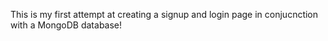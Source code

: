 This is my first attempt at creating a signup and login page in conjucnction with a MongoDB database!